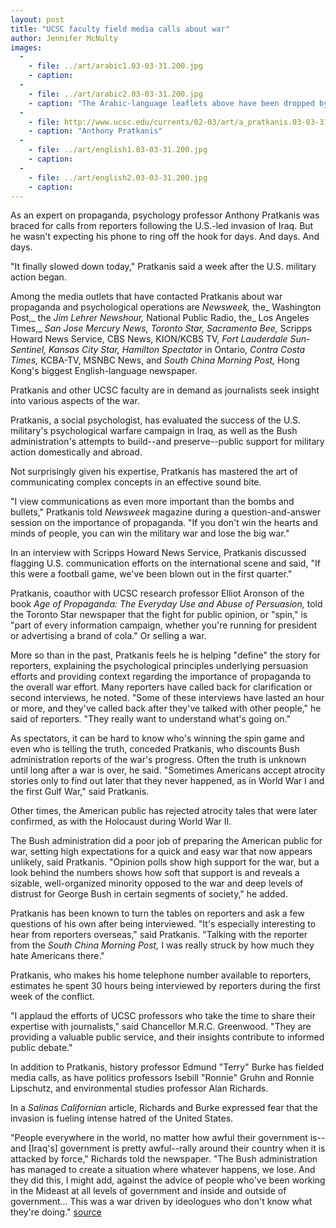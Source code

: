 ```yaml
---
layout: post
title: "UCSC faculty field media calls about war"
author: Jennifer McNulty
images:
  -
    - file: ../art/arabic1.03-03-31.200.jpg
    - caption: 
  -
    - file: ../art/arabic2.03-03-31.200.jpg
    - caption: "The Arabic-language leaflets above have been dropped by the U.S. military in Iraq. English-translations are shown below. Images courtesy of U.S. Department of Defense."
  -
    - file: http://www.ucsc.edu/currents/02-03/art/a_pratkanis.03-03-31.160.jpg
    - caption: "Anthony Pratkanis"
  -
    - file: ../art/english1.03-03-31.200.jpg
    - caption: 
  -
    - file: ../art/english2.03-03-31.200.jpg
    - caption: 
---
```


As an expert on propaganda, psychology professor Anthony Pratkanis was braced for calls from reporters following the U.S.-led invasion of Iraq. But he wasn't expecting his phone to ring off the hook for days. And days. And days.

"It finally slowed down today," Pratkanis said a week after the U.S. military action began.   

Among the media outlets that have contacted Pratkanis about war propaganda and psychological operations are _Newsweek,_ the_ Washington Post,_ the _Jim Lehrer Newshour,_ National Public Radio, the_ Los Angeles Times,_ _San Jose Mercury News,_ _Toronto Star,_ _Sacramento Bee,_ Scripps Howard News Service, CBS News, KION/KCBS TV, _Fort Lauderdale Sun-Sentinel,_ _Kansas City Star,_ _Hamilton Spectator_ in Ontario, _Contra Costa Times,_ KCBA-TV, MSNBC News, and _South China Morning Post,_ Hong Kong's biggest English-language newspaper.  

Pratkanis and other UCSC faculty are in demand as journalists seek insight into various aspects of the war.

Pratkanis, a social psychologist, has evaluated the success of the U.S. military's psychological warfare campaign in Iraq, as well as the Bush administration's attempts to build--and preserve--public support for military action domestically and abroad.   

Not surprisingly given his expertise, Pratkanis has mastered the art of communicating complex concepts in an effective sound bite.   

"I view communications as even more important than the bombs and bullets," Pratkanis told _Newsweek_ magazine during a question-and-answer session on the importance of propaganda. "If you don't win the hearts and minds of people, you can win the military war and lose the big war."  

In an interview with Scripps Howard News Service, Pratkanis discussed flagging U.S. communication efforts on the international scene and said, "If this were a football game, we've been blown out in the first quarter."  

Pratkanis, coauthor with UCSC research professor Elliot Aronson of the book _Age of Propaganda: The Everyday Use and Abuse of Persuasion,_ told the Toronto Star newspaper that the fight for public opinion, or "spin," is "part of every information campaign, whether you're running for president or advertising a brand of cola." Or selling a war.  

More so than in the past, Pratkanis feels he is helping "define" the story for reporters, explaining the psychological principles underlying persuasion efforts and providing context regarding the importance of propaganda to the overall war effort. Many reporters have called back for clarification or second interviews, he noted. "Some of these interviews have lasted an hour or more, and they've called back after they've talked with other people," he said of reporters. "They really want to understand what's going on."  

As spectators, it can be hard to know who's winning the spin game and even who is telling the truth, conceded Pratkanis, who discounts Bush administration reports of the war's progress. Often the truth is unknown until long after a war is over, he said. "Sometimes Americans accept atrocity stories only to find out later that they never happened, as in World War I and the first Gulf War," said Pratkanis.

Other times, the American public has rejected atrocity tales that were later confirmed, as with the Holocaust during World War II.  

The Bush administration did a poor job of preparing the American public for war, setting high expectations for a quick and easy war that now appears unlikely, said Pratkanis. "Opinion polls show high support for the war, but a look behind the numbers shows how soft that support is and reveals a sizable, well-organized minority opposed to the war and deep levels of distrust for George Bush in certain segments of society," he added.  

Pratkanis has been known to turn the tables on reporters and ask a few questions of his own after being interviewed. "It's especially interesting to hear from reporters overseas," said Pratkanis. "Talking with the reporter from the _South China Morning Post,_ I was really struck by how much they hate Americans there."   

Pratkanis, who makes his home telephone number available to reporters, estimates he spent 30 hours being interviewed by reporters during the first week of the conflict.   

"I applaud the efforts of UCSC professors who take the time to share their expertise with journalists," said Chancellor M.R.C. Greenwood. "They are providing a valuable public service, and their insights contribute to informed public debate."  

In addition to Pratkanis, history professor Edmund "Terry" Burke has fielded media calls, as have politics professors Isebill "Ronnie" Gruhn and Ronnie Lipschutz, and environmental studies professor Alan Richards.  

In a _Salinas Californian_ article, Richards and Burke expressed fear that the invasion is fueling intense hatred of the United States.  

"People everywhere in the world, no matter how awful their government is--and [Iraq's] government is pretty awful--rally around their country when it is attacked by force," Richards told the newspaper. "The Bush administration has managed to create a situation where whatever happens, we lose. And they did this, I might add, against the advice of people who've been working in the Mideast at all levels of government and inside and outside of government... This was a war driven by ideologues who don't know what they're doing."
[source](http://www1.ucsc.edu/currents/02-03/03-31/propaganda.html "Permalink to propaganda")

